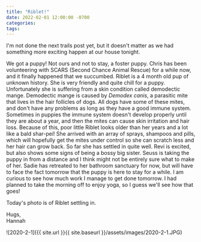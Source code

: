 ```yaml
---
title: "Riblet!"
date: 2022-02-01 12:00:00 -0700
categories:
tags:
---
```


I'm not done the next trails post yet, but it doesn't matter as we had something more exciting happen at our house tonight. 

We got a puppy! Not ours and not to stay, a foster puppy. Chris has been volunteering with SCARS (Second Chance Animal Rescue) for a while now, and it finally happened that we succumbed. Riblet is a 4 month old pup of unknown history. She is very friendly and quite chill for a puppy. Unfortunately she is suffering from a skin condition called demodectic mange. Demodectic mange is caused by *Demodex canis*, a parasitic mite that lives in the hair follicles of dogs. All dogs have some of these mites, and don't have any problems as long as they have a good immune system. Sometimes in puppies the immune system doesn't develop properly until they are about a year, and then the mites can cause skin irritation and hair loss. Because of this, poor little Riblet looks older than her years and a lot like a bald shar-pei! She arrived with an array of sprays, shampoos and pills, which will hopefully get the mites under control so she can scratch less and her hair can grow back. So far she has settled in quite well. Revi is excited, but also shows some signs of being a bossy big sister. Seuss is taking the puppy in from a distance and I think might not be entirely sure what to make of her. Sadie has retreated to her bathroom sanctuary for now, but will have to face the fact tomorrow that the puppy is here to stay for a while. I am curious to see how much work I manage to get done tomorrow. I had planned to take the morning off to enjoy yoga, so I guess we'll see how that goes!

Today's photo is of Riblet settling in.

Hugs,<br />
Hannah

![2020-2-1]({{ site.url }}{{ site.baseurl }}/assets/images/2020-2-1.JPG)